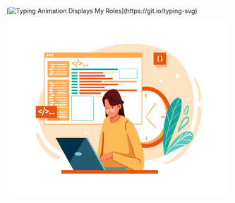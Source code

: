 [![Typing Animation Displays My Roles](https://readme-typing-svg.herokuapp.com?color=%2336BCF7&lines=Hello+I'm+Feyza+KELEŞ;Welcome+to+my+Github+profile;I'm+Fullstack+Developer...;)](https://git.io/typing-svg)
<p align="center">



 <p align="center">

  <img src="TDV_M184_02.png" alt="Coder GIF" width="800" height="400">
  
</p>
